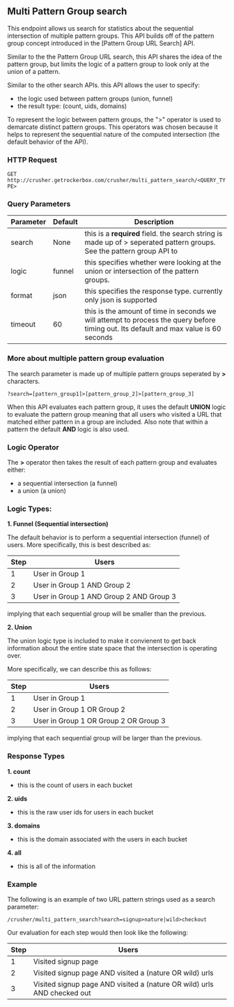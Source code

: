 ## Multi Pattern Group search

This endpoint allows us search for statistics about the sequential intersection of multiple pattern groups. This API builds off of the pattern group concept introduced in the [Pattern Group URL Search] API.

Similar to the the Pattern Group URL search, this API shares the idea of the pattern group, but limits the logic of a pattern group to look only at the union of a pattern. 

Similar to the other search APIs. this API allows the user to specify:

- the logic used between pattern groups (union, funnel)
- the result type: (count, uids, domains)

To represent the logic between pattern groups, the ">" operator is used to demarcate distinct pattern groups. This operators was chosen because it helps to represent the sequential nature of the computed intersection (the default behavior of the API).


### HTTP Request

`GET http://crusher.getrockerbox.com/crusher/multi_pattern_search/<QUERY_TYPE>`

### Query Parameters

Parameter | Default | Description
--------- | ------- | ----------
search    | None         | this is a **required** field. the search string is made up of > seperated pattern groups. See the pattern group API to
logic     | funnel       | this specifies whether were looking at the union or intersection of the pattern groups.
format    | json         | this specifies the response type. currently only json is supported
timeout   | 60           | this is the amount of time in seconds we will attempt to process the query before timing out. Its default and max value is 60 seconds

### More about multiple pattern group evaluation

The search parameter is made up of multiple pattern groups seperated by **>** characters. 

`
?search=[pattern_group1]>[pattern_group_2]>[pattern_group_3]
`

When this API evaluates each pattern group, it uses the default **UNION** logic to evaluate the pattern group meaning that all users who visited a URL that matched either pattern in a group are included. Also note that within a pattern the default **AND** logic is also used.

### Logic Operator

The **>** operator then takes the result of each pattern group and evaluates either:

- a sequential intersection (a funnel)
- a union (a union)

### Logic Types: 

**1. Funnel (Sequential intersection)**

The default behavior is to perform a sequential intersection (funnel) of users. More specifically, this is best described as:

Step | Users
---- | -----
1    | User in Group 1 
2    | User in Group 1 AND Group 2 
3    | User in Group 1 AND Group 2 AND Group 3

implying that each sequential group will be smaller than the previous. 

**2. Union**

The union logic type is included to make it convienent to get back information about the entire state space that the intersection is operating over. 

More specifically, we can describe this as follows:

Step | Users
---- | -----
1    | User in Group 1 
2    | User in Group 1 OR Group 2 
3    | User in Group 1 OR Group 2 OR Group 3

implying that each sequential group will be larger than the previous. 

### Response Types

**1. count**

- this is the count of users in each bucket

**2. uids**

- this is the raw user ids for users in each bucket

**3. domains**

- this is the domain associated with the users in each bucket

**4. all**

- this is all of the information


### Example

The following is an example of two URL pattern strings used as a search parameter:

`/crusher/multi_pattern_search?search=signup>nature|wild>checkout`

Our evaluation for each step would then look like the following:

Step | Users
---- | -----
1    | Visited signup page
2    | Visited signup page AND visited a (nature OR wild) urls
3    | Visited signup page AND visited a (nature OR wild) urls AND checked out




